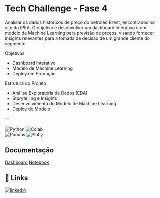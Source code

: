 
# Tech Challenge - Fase 4

Analisar os dados históricos de preço do petróleo Brent, encontrados no site do IPEA. O objetivo é desenvolver um dashboard interativo e um modelo de Machine Learning para previsão de preços, visando fornecer insights relevantes para a tomada de decisão de um grande cliente do segmento.

Objetivos
- Dashboard Interativo
- Modelo de Machine Learning
- Deploy em Produção

Estrutura do Projeto
- Análise Exploratória de Dados (EDA)
- Storytelling e Insights
- Desenvolvimento do Modelo de Machine Learning
- Deploy do Modelo

--<br><br>
![Python](https://img.shields.io/badge/python-3670A0?style=for-the-badge&logo=python&logoColor=ffdd54)
![Colab](https://img.shields.io/badge/Colab-black?style=for-the-badge&logo=googlecolab&logoColor=white&color=%23F9AB00)<br/>
![Pandas](https://img.shields.io/badge/pandas-%23150458.svg?style=for-the-badge&logo=pandas&logoColor=white)
![Plotly](https://img.shields.io/badge/Plotly-%233F4F75.svg?style=for-the-badge&logo=plotly&logoColor=white)

## Documentação
[Dashboard](https://app.powerbi.com/groups/me/reports/3be903e3-23a4-4128-a36e-b4fc1ef6adf8/e048a8918bdfa3977b5c?experience=power-bi&bookmarkGuid=3f225593dddfcd266102)
[Notebook](https://github.com/karinaguerra/postech-data-analytics-tech-challenge/blob/main/fase_4/eda_dados_preco_petroleo_brent.ipynb)

## 🔗 Links
[![linkedin](https://img.shields.io/badge/linkedin-0A66C2?style=for-the-badge&logo=linkedin&logoColor=white)](https://www.linkedin.com/in/kaguerra/)


